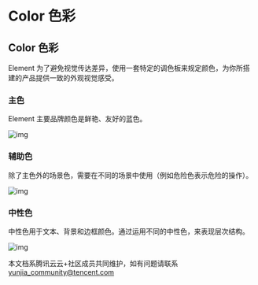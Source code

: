 # Color 色彩

## Color 色彩

Element 为了避免视觉传达差异，使用一套特定的调色板来规定颜色，为你所搭建的产品提供一致的外观视觉感受。

### 主色

Element 主要品牌颜色是鲜艳、友好的蓝色。



![img](https://ask.qcloudimg.com/raw/yehe-1935fe496ecd940/t2844ppj2o.png)



### 辅助色

除了主色外的场景色，需要在不同的场景中使用（例如危险色表示危险的操作）。



![img](https://ask.qcloudimg.com/raw/yehe-1935fe496ecd940/lcqzxc58qg.png)



### 中性色

中性色用于文本、背景和边框颜色。通过运用不同的中性色，来表现层次结构。



![img](https://ask.qcloudimg.com/raw/yehe-1935fe496ecd940/8bfnrpz8qw.png)



本文档系腾讯云云+社区成员共同维护，如有问题请联系 yunjia_community@tencent.com